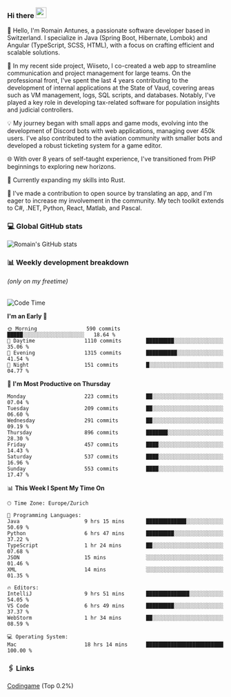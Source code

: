### Hi there <img src="https://media.giphy.com/media/hvRJCLFzcasrR4ia7z/giphy.gif" width="25px" height="25px">

👋 Hello, I'm Romain Antunes, a passionate software developer based in Switzerland. I specialize in Java (Spring Boot, Hibernate, Lombok) and Angular (TypeScript, SCSS, HTML), with a focus on crafting efficient and scalable solutions.

🚀 In my recent side project, Wiiseto, I co-created a web app to streamline communication and project management for large teams. On the professional front, I've spent the last 4 years contributing to the development of internal applications at the State of Vaud, covering areas such as VM management, logs, SQL scripts, and databases. Notably, I've played a key role in developing tax-related software for population insights and judicial controllers.

💡 My journey began with small apps and game mods, evolving into the development of Discord bots with web applications, managing over 450k users. I've also contributed to the aviation community with smaller bots and developed a robust ticketing system for a game editor.

🌐 With over 8 years of self-taught experience, I've transitioned from PHP beginnings to exploring new horizons.

🌱 Currently expanding my skills into Rust.

🤝 I've made a contribution to open source by translating an app, and I'm eager to increase my involvement in the community. My tech toolkit extends to C#, .NET, Python, React, Matlab, and Pascal.



### 💻 Global GitHub stats
![Romain's GitHub stats](https://github-readme-streak-stats.herokuapp.com/?user=romainantunes&theme=dark)


### 📊 Weekly development breakdown 
###### *(only on my freetime)*

<!--START_SECTION:wakastats-->
![Code Time](http://img.shields.io/badge/Code%20Time-1%2C630%20hrs%2025%20mins-blue)

**I'm an Early 🐤** 

```text
🌞 Morning                590 commits         █████░░░░░░░░░░░░░░░░░░░░   18.64 % 
🌆 Daytime                1110 commits        █████████░░░░░░░░░░░░░░░░   35.06 % 
🌃 Evening                1315 commits        ██████████░░░░░░░░░░░░░░░   41.54 % 
🌙 Night                  151 commits         █░░░░░░░░░░░░░░░░░░░░░░░░   04.77 % 
```
📅 **I'm Most Productive on Thursday** 

```text
Monday                   223 commits         ██░░░░░░░░░░░░░░░░░░░░░░░   07.04 % 
Tuesday                  209 commits         ██░░░░░░░░░░░░░░░░░░░░░░░   06.60 % 
Wednesday                291 commits         ██░░░░░░░░░░░░░░░░░░░░░░░   09.19 % 
Thursday                 896 commits         ███████░░░░░░░░░░░░░░░░░░   28.30 % 
Friday                   457 commits         ████░░░░░░░░░░░░░░░░░░░░░   14.43 % 
Saturday                 537 commits         ████░░░░░░░░░░░░░░░░░░░░░   16.96 % 
Sunday                   553 commits         ████░░░░░░░░░░░░░░░░░░░░░   17.47 % 
```


📊 **This Week I Spent My Time On** 

```text
🕑︎ Time Zone: Europe/Zurich

💬 Programming Languages: 
Java                     9 hrs 15 mins       █████████████░░░░░░░░░░░░   50.69 % 
Python                   6 hrs 47 mins       █████████░░░░░░░░░░░░░░░░   37.22 % 
TypeScript               1 hr 24 mins        ██░░░░░░░░░░░░░░░░░░░░░░░   07.68 % 
JSON                     15 mins             ░░░░░░░░░░░░░░░░░░░░░░░░░   01.46 % 
XML                      14 mins             ░░░░░░░░░░░░░░░░░░░░░░░░░   01.35 % 

🔥 Editors: 
IntelliJ                 9 hrs 51 mins       ██████████████░░░░░░░░░░░   54.05 % 
VS Code                  6 hrs 49 mins       █████████░░░░░░░░░░░░░░░░   37.37 % 
WebStorm                 1 hr 34 mins        ██░░░░░░░░░░░░░░░░░░░░░░░   08.59 % 

💻 Operating System: 
Mac                      18 hrs 14 mins      █████████████████████████   100.00 % 
```


<!--END_SECTION:wakastats-->

### 🖇 Links

[Codingame](https://www.codingame.com/profile/defc3ee5279aecc1bb6114e1f994ea9b3325423) (Top 0.2%)
